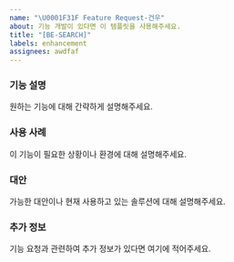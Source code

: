 ```yaml
---
name: "\U0001F31F Feature Request-건우"
about: 기능 개발이 있다면 이 템플릿을 사용해주세요.
title: "[BE-SEARCH]"
labels: enhancement
assignees: awdfaf
---
```


### 기능 설명

원하는 기능에 대해 간략하게 설명해주세요.

### 사용 사례

이 기능이 필요한 상황이나 환경에 대해 설명해주세요.

### 대안

가능한 대안이나 현재 사용하고 있는 솔루션에 대해 설명해주세요.

### 추가 정보

기능 요청과 관련하여 추가 정보가 있다면 여기에 적어주세요.
